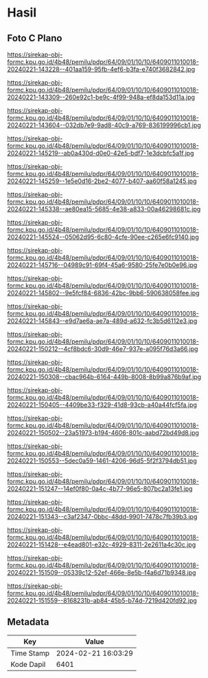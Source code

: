# Hasil

## Foto C Plano

https://sirekap-obj-formc.kpu.go.id/4b48/pemilu/pdpr/64/09/01/10/10/6409011010018-20240221-143228--401aa159-95fb-4ef6-b3fa-e740f3682842.jpg

https://sirekap-obj-formc.kpu.go.id/4b48/pemilu/pdpr/64/09/01/10/10/6409011010018-20240221-143309--260e92c1-be9c-4f99-948a-ef8da153d11a.jpg

https://sirekap-obj-formc.kpu.go.id/4b48/pemilu/pdpr/64/09/01/10/10/6409011010018-20240221-143604--032db7e9-9ad8-40c9-a769-836199996cb1.jpg

https://sirekap-obj-formc.kpu.go.id/4b48/pemilu/pdpr/64/09/01/10/10/6409011010018-20240221-145219--ab0a430d-d0e0-42e5-bdf7-1e3dcbfc5a1f.jpg

https://sirekap-obj-formc.kpu.go.id/4b48/pemilu/pdpr/64/09/01/10/10/6409011010018-20240221-145259--1e5e0d16-2be2-4077-b407-aa60f58a1245.jpg

https://sirekap-obj-formc.kpu.go.id/4b48/pemilu/pdpr/64/09/01/10/10/6409011010018-20240221-145338--ae80ea15-5685-4e38-a833-00a46298681c.jpg

https://sirekap-obj-formc.kpu.go.id/4b48/pemilu/pdpr/64/09/01/10/10/6409011010018-20240221-145524--05062d95-6c80-4cfe-90ee-c265e6fc9140.jpg

https://sirekap-obj-formc.kpu.go.id/4b48/pemilu/pdpr/64/09/01/10/10/6409011010018-20240221-145716--04989c91-69f4-45a6-9580-25fe7e0b0e96.jpg

https://sirekap-obj-formc.kpu.go.id/4b48/pemilu/pdpr/64/09/01/10/10/6409011010018-20240221-145802--9e5fcf84-6836-42bc-9bb6-590638058fee.jpg

https://sirekap-obj-formc.kpu.go.id/4b48/pemilu/pdpr/64/09/01/10/10/6409011010018-20240221-145843--e9d7ae6a-ae7a-489d-a632-fc3b5d6112e3.jpg

https://sirekap-obj-formc.kpu.go.id/4b48/pemilu/pdpr/64/09/01/10/10/6409011010018-20240221-150212--4cf8bdc6-30d9-46e7-937e-a095f76d3a66.jpg

https://sirekap-obj-formc.kpu.go.id/4b48/pemilu/pdpr/64/09/01/10/10/6409011010018-20240221-150308--cbac964b-6164-449b-8008-8b99a876b9af.jpg

https://sirekap-obj-formc.kpu.go.id/4b48/pemilu/pdpr/64/09/01/10/10/6409011010018-20240221-150405--4409be33-f329-41d8-93cb-a40a44fcf5fa.jpg

https://sirekap-obj-formc.kpu.go.id/4b48/pemilu/pdpr/64/09/01/10/10/6409011010018-20240221-150502--23a51973-b194-4606-801c-aabd72bd49d8.jpg

https://sirekap-obj-formc.kpu.go.id/4b48/pemilu/pdpr/64/09/01/10/10/6409011010018-20240221-150553--5dec0a59-1461-4206-96d5-5f2f3794db51.jpg

https://sirekap-obj-formc.kpu.go.id/4b48/pemilu/pdpr/64/09/01/10/10/6409011010018-20240221-151247--14ef0f80-0a4c-4b77-96e5-807bc2a13fe1.jpg

https://sirekap-obj-formc.kpu.go.id/4b48/pemilu/pdpr/64/09/01/10/10/6409011010018-20240221-151343--c3af2347-0bbc-48dd-9901-7478c7fb39b3.jpg

https://sirekap-obj-formc.kpu.go.id/4b48/pemilu/pdpr/64/09/01/10/10/6409011010018-20240221-151428--e4ead801-e32c-4929-8311-2e2611a4c30c.jpg

https://sirekap-obj-formc.kpu.go.id/4b48/pemilu/pdpr/64/09/01/10/10/6409011010018-20240221-151509--05339c12-52ef-466e-8e5b-f4a6d71b9348.jpg

https://sirekap-obj-formc.kpu.go.id/4b48/pemilu/pdpr/64/09/01/10/10/6409011010018-20240221-151559--8168231b-ab84-45b5-b74d-7219d420fd92.jpg


## Metadata

| Key        | Value               |
| ---------- | ------------------- |
| Time Stamp | 2024-02-21 16:03:29 |
| Kode Dapil | 6401                |



